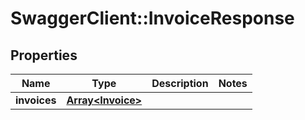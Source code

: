 # SwaggerClient::InvoiceResponse

## Properties
Name | Type | Description | Notes
------------ | ------------- | ------------- | -------------
**invoices** | [**Array&lt;Invoice&gt;**](Invoice.md) |  | 


